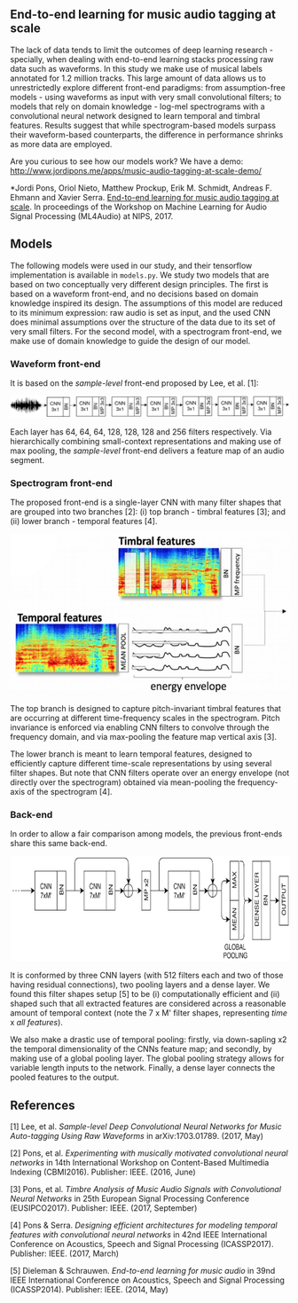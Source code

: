 ## End-to-end learning for music audio tagging at scale
The lack of data tends to limit the outcomes of deep learning research - specially, when dealing with end-to-end learning stacks processing raw data such as waveforms. In this study we make use of musical labels annotated for 1.2 million tracks. This large amount of data allows us to unrestrictedly explore different front-end paradigms: from assumption-free models - using waveforms as input with very small convolutional filters; to models that rely on domain knowledge - log-mel spectrograms with a convolutional neural network designed to learn temporal and timbral features. Results suggest that while spectrogram-based models surpass their waveform-based counterparts, the difference in performance shrinks as more data are employed.

Are you curious to see how our models work? We have a demo: http://www.jordipons.me/apps/music-audio-tagging-at-scale-demo/

*Jordi Pons, Oriol Nieto, Matthew Prockup, Erik M. Schmidt, Andreas F. Ehmann and Xavier Serra. [End-to-end learning for music audio tagging at scale](https://arxiv.org/pdf/1711.02520.pdf). In proceedings of the Workshop on Machine Learning for Audio Signal Processing (ML4Audio) at NIPS, 2017.

## Models
The following models were used in our study, and their tensorflow implementation is available in `models.py`. We study two models that are based on two conceptually very different design principles. The first is based on a waveform front-end, and no decisions based on domain knowledge inspired its design. The assumptions of this model are reduced to its minimum expression: raw audio is set as input, and the used CNN does minimal assumptions over the structure of the data due to its set of very small filters. For the second model, with a spectrogram front-end, we make use of domain knowledge to guide the design of our model.

### Waveform front-end	

It is based on the *sample-level* front-end proposed by Lee, et al. [1]:

<p align="center"><img src="waveform.png"></p>

Each layer has 64, 64, 64, 128, 128, 128 and 256 filters respectively. Via hierarchically combining small-context representations and making use of max pooling, the *sample-level* front-end delivers a feature map of an audio segment.

### Spectrogram front-end

The proposed front-end is a single-layer CNN with many filter shapes that are grouped into two branches [2]: (i) top branch - timbral features [3]; and (ii) lower branch - temporal features [4].

<p align="center"><img src="spectrogram.png" height="290"></p>

The top branch is designed to capture pitch-invariant timbral features that are occurring at different time-frequency scales in the spectrogram. Pitch invariance is enforced via enabling CNN filters to convolve through the frequency domain, and via max-pooling the feature map vertical axis [3]. 

The lower branch is meant to learn temporal features, designed to efficiently capture different time-scale representations by using several filter shapes. But note that CNN filters operate over an energy envelope (not directly over the spectrogram) obtained via mean-pooling the frequency-axis of the spectrogram [4].

### Back-end
In order to allow a fair comparison among models, the previous front-ends share this same back-end.

<p align="center"><img src="backend.png" height="190"></p>

It is conformed by three CNN layers (with 512 filters each and two of those having residual connections), two pooling layers and a dense layer. We found this filter shapes setup [5] to be (i) computationally efficient and (ii) shaped such that all extracted features are considered across a reasonable amount of temporal context (note the 7 x M' filter shapes, representing *time* x *all features*).

We also make a drastic use of temporal pooling: firstly, via down-sapling x2 the temporal dimensionality of the CNNs feature map; and secondly, by making use of a global pooling layer. The global pooling strategy allows
for variable length inputs to the network. Finally, a dense layer connects the pooled features to the output.

## References

[1] Lee, et al. *Sample-level Deep Convolutional Neural Networks for Music Auto-tagging Using Raw Waveforms* in arXiv:1703.01789. (2017, May)

[2] Pons, et al. *Experimenting with musically motivated convolutional neural networks* in 14th International Workshop on Content-Based Multimedia Indexing (CBMI2016). Publisher: IEEE. (2016, June)

[3] Pons, et al. *Timbre Analysis of Music Audio Signals with Convolutional Neural Networks* in 25th European Signal Processing Conference (EUSIPCO2017). Publisher: IEEE.  (2017, September) 

[4] Pons & Serra. *Designing efficient architectures for modeling temporal features with convolutional neural networks* in 42nd IEEE International Conference on Acoustics, Speech and Signal Processing (ICASSP2017). Publisher: IEEE. (2017, March)

[5] Dieleman & Schrauwen. *End-to-end learning for music audio* in 39nd IEEE International Conference on Acoustics, Speech and Signal Processing (ICASSP2014). Publisher: IEEE. (2014, May)
